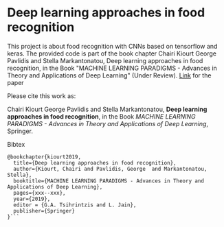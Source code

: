 # Deep learning approaches in food recognition

This project is about food recognition with CNNs based on tensorflow and keras. The provided code is part of the book chapter
Chairi Kiourt George Pavlidis and Stella Markantonatou, Deep learning approaches in food recognition, in the Book "MACHINE LEARNING PARADIGMS - Advances in Theory and Applications of Deep Learning" (Under Review). [Link](https://test.com/) for the paper

Please cite this work as:

Chairi Kiourt George Pavlidis and Stella Markantonatou, __Deep learning approaches in food recognition__, in the Book _MACHINE LEARNING PARADIGMS - Advances in Theory and Applications of Deep Learning_, Springer.


Bibtex
```
@bookchapter{kiourt2019,
  title={Deep learning approaches in food recognition},
  author={Kiourt, Chairi and Pavlidis, George  and Markantonatou, Stella},
  booktitle={MACHINE LEARNING PARADIGMS - Advances in Theory and Applications of Deep Learning},
  pages={xxx--xxx},
  year={2019},
  editor = {G.A. Tsihrintzis and L. Jain}, 
  publisher={Springer}
}```
